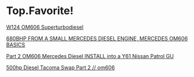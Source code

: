 # Top.Favorite!
[W124 OM606 Superturbodiesel](https://m.youtube.com/watch?v=f5yEI-SDcUo)

[680BHP FROM A SMALL MERCEDES DIESEL ENGINE, MERCEDES OM606 BASICS](https://youtu.be/31gM-Q1JSks)

[Part 2 OM606 Mercedes Diesel INSTALL into a Y61 Nissan Patrol GU](https://youtu.be/O9MD1YOhRaw)

[500hp Diesel Tacoma Swap Part 2 // om606](https://youtu.be/X9TMA1ocEv8)
